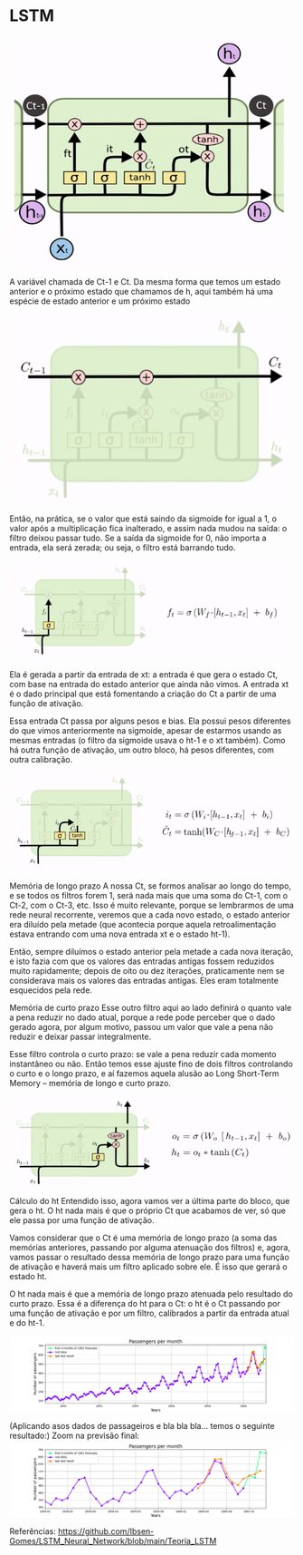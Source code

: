 # LSTM


![LSTM - célula completa](https://github.com/Ibsen-Gomes/LSTM_Neural_Network/blob/main/Figuras_teoria/4_lstm_bloco_complexo.png)

A variável chamada de Ct-1 e Ct. Da mesma forma que temos um estado anterior e o próximo estado que chamamos de h, aqui também há uma espécie de estado anterior e um próximo estado
 
![LSTM - variável Ct](https://github.com/Ibsen-Gomes/LSTM_Neural_Network/blob/main/Figuras_teoria/1_lstm_variavel_ct.png)

Então, na prática, se o valor que está saindo da sigmoide for igual a 1, o valor após a multiplicação fica inalterado, e assim nada mudou na saída: o filtro deixou passar tudo. Se a saída da sigmoide for 0, não importa a entrada, ela será zerada; ou seja, o filtro está barrando tudo.
 
![LSTM - cálculo do sigmoide](https://github.com/Ibsen-Gomes/LSTM_Neural_Network/blob/main/Figuras_teoria/1_lstm_calculos_sigmoide.png)

Ela é gerada a partir da entrada de xt: a entrada é que gera o estado Ct, com base na entrada do estado anterior que ainda não vimos. A entrada xt é o dado principal que está fomentando a criação do Ct a partir de uma função de ativação.

Essa entrada Ct passa por alguns pesos e bias. Ela possui pesos diferentes do que vimos anteriormente na sigmoide, apesar de estarmos usando as mesmas entradas (o filtro da sigmoide usava o ht-1 e o xt também). Como há outra função de ativação, um outro bloco, há pesos diferentes, com outra calibração.

![LSTM - cálculo da variável Ct 2](https://github.com/Ibsen-Gomes/LSTM_Neural_Network/blob/main/Figuras_teoria/2_lstm_calculos_variavel_ct_2.png)

Memória de longo prazo
A nossa Ct, se formos analisar ao longo do tempo, e se todos os filtros forem 1, será nada mais que uma soma do Ct-1, com o Ct-2, com o Ct-3, etc. Isso é muito relevante, porque se lembrarmos de uma rede neural recorrente, veremos que a cada novo estado, o estado anterior era diluído pela metade (que acontecia porque aquela retroalimentação estava entrando com uma nova entrada xt e o estado ht-1).

Então, sempre diluímos o estado anterior pela metade a cada nova iteração, e isto fazia com que os valores das entradas antigas fossem reduzidos muito rapidamente; depois de oito ou dez iterações, praticamente nem se considerava mais os valores das entradas antigas. Eles eram totalmente esquecidos pela rede.

Memória de curto prazo
Esse outro filtro aqui ao lado definirá o quanto vale a pena reduzir no dado atual, porque a rede pode perceber que o dado gerado agora, por algum motivo, passou um valor que vale a pena não reduzir e deixar passar integralmente.

Esse filtro controla o curto prazo: se vale a pena reduzir cada momento instantâneo ou não. Então temos esse ajuste fino de dois filtros controlando o curto e o longo prazo, e aí fazemos aquela alusão ao Long Short-Term Memory – memória de longo e curto prazo.

![LSTM - cálculo de ht - 1](https://github.com/Ibsen-Gomes/LSTM_Neural_Network/blob/main/Figuras_teoria/3_lstm_calculos_ht-1.png)

Cálculo do ht
Entendido isso, agora vamos ver a última parte do bloco, que gera o ht. O ht nada mais é que o próprio Ct que acabamos de ver, só que ele passa por uma função de ativação.

Vamos considerar que o Ct é uma memória de longo prazo (a soma das memórias anteriores, passando por alguma atenuação dos filtros) e, agora, vamos passar o resultado dessa memória de longo prazo para uma função de ativação e haverá mais um filtro aplicado sobre ele. É isso que gerará o estado ht.

O ht nada mais é que a memória de longo prazo atenuada pelo resultado do curto prazo. Essa é a diferença do ht para o Ct: o ht é o Ct passando por uma função de ativação e por um filtro, calibrados a partir da entrada atual e do ht-1.


![Previsão final do LSTM](https://github.com/Ibsen-Gomes/LSTM_Neural_Network/blob/main/1961_4_months_prevision_passangers.png) 

(Aplicando asos dados de passageiros e bla bla bla... temos o seguinte resultado:)
Zoom na previsão final:
![Zoom da Previsão final do LSTM](https://github.com/Ibsen-Gomes/LSTM_Neural_Network/blob/main/Zoom_1961_4_months_prevision_passangers.png)

Referências:
https://github.com/Ibsen-Gomes/LSTM_Neural_Network/blob/main/Teoria_LSTM
